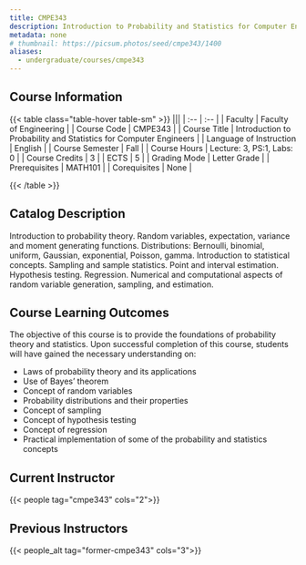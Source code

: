 ```yaml
---
title: CMPE343
description: Introduction to Probability and Statistics for Computer Engineers
metadata: none
# thumbnail: https://picsum.photos/seed/cmpe343/1400
aliases:
  - undergraduate/courses/cmpe343
---
```


## Course Information

<!-- prettier-ignore-start -->
{{< table class="table-hover table-sm" >}}
|||
| :-- | :-- |
| Faculty | Faculty of Engineering |
| Course Code | CMPE343 |
| Course Title | Introduction to Probability and Statistics for Computer Engineers |
| Language of Instruction | English |
| Course Semester | Fall |
| Course Hours | Lecture: 3, PS:1, Labs: 0 |
| Course Credits | 3 |
| ECTS | 5 |
| Grading Mode | Letter Grade |
| Prerequisites | MATH101 |
| Corequisites | None |

{{< /table >}}
<!-- prettier-ignore-end -->

## Catalog Description

Introduction to probability theory. Random variables, expectation, variance and moment generating functions. Distributions: Bernoulli, binomial, uniform, Gaussian, exponential, Poisson, gamma. Introduction to statistical concepts. Sampling and sample statistics. Point and interval estimation. Hypothesis testing. Regression. Numerical and computational aspects of random variable generation, sampling, and estimation.

## Course Learning Outcomes

The objective of this course is to provide the
foundations of probability theory and statistics. Upon successful completion of this
course, students will have gained the necessary understanding on:

- Laws of probability theory and its applications
- Use of Bayes’ theorem
- Concept of random variables
- Probability distributions and their properties
- Concept of sampling
- Concept of hypothesis testing
- Concept of regression
- Practical implementation of some of the probability and statistics concepts

## Current Instructor

{{< people tag="cmpe343" cols="2">}}

## Previous Instructors

{{< people_alt tag="former-cmpe343" cols="3">}}
